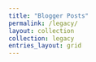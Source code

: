```yaml
---
title: "Blogger Posts"
permalink: /legacy/
layout: collection
collection: legacy
entries_layout: grid
---
```

